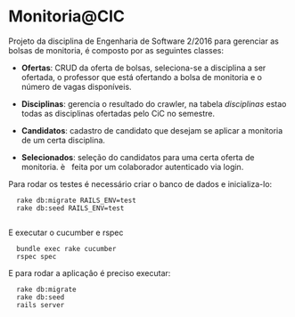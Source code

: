# Monitoria@CIC
Projeto da disciplina de Engenharia de Software 2/2016 para gerenciar as bolsas de monitoria, é composto
por as seguintes classes:
  
  * **Ofertas**: CRUD da oferta de bolsas, seleciona-se a disciplina a ser ofertada, o professor 
  que está ofertando a bolsa de monitoria e o número de vagas disponíveis.
  
  * **Disciplinas**: gerencia o resultado do crawler, na tabela *disciplinas* estao todas 
  as disciplinas ofertadas pelo CiC no semestre.
  
  * **Candidatos**: cadastro de candidato que desejam se aplicar a monitoria de um certa disciplina.
  
  * **Selecionados**: seleção do candidatos para uma certa oferta de monitoria. è
   feita por um colaborador autenticado via login.
  
   
Para rodar os testes é necessário criar o banco de dados e inicializa-lo:
```
  rake db:migrate RAILS_ENV=test
  rake db:seed RAILS_ENV=test
  
```
E executar o cucumber e rspec
```
  bundle exec rake cucumber
  rspec spec
``` 
E para rodar a aplicaçâo é preciso executar:
```
  rake db:migrate
  rake db:seed
  rails server
```
